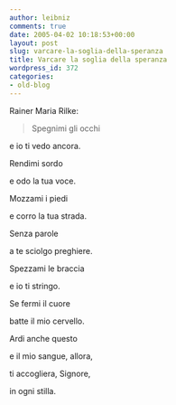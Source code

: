 ```yaml
---
author: leibniz
comments: true
date: 2005-04-02 10:18:53+00:00
layout: post
slug: varcare-la-soglia-della-speranza
title: Varcare la soglia della speranza
wordpress_id: 372
categories:
- old-blog
---
```


Rainer Maria Rilke:




> Spegnimi gli occhi  

e io ti vedo ancora.  

Rendimi sordo  

e odo la tua voce.  

Mozzami i piedi  

e corro la tua strada.  

Senza parole  

a te sciolgo preghiere.  

Spezzami le braccia  

e io ti stringo.  

Se fermi il cuore  

batte il mio cervello.  

Ardi anche questo  

e il mio sangue, allora,  

ti accogliera, Signore,  

in ogni stilla.  

